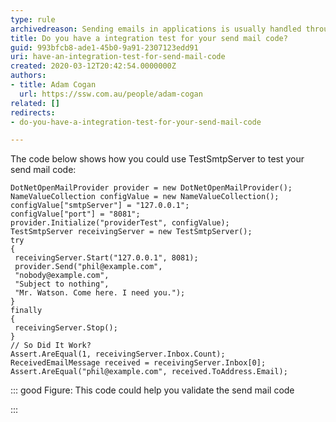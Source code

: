 ```yaml
---
type: rule
archivedreason: Sending emails in applications is usually handled through 3rd party providers nowadays e.g. SendGrid. As a result mail sending checks should be covered off by HealthChecks
title: Do you have a integration test for your send mail code?
guid: 993bfcb8-ade1-45b0-9a91-2307123edd91
uri: have-an-integration-test-for-send-mail-code
created: 2020-03-12T20:42:54.0000000Z
authors:
- title: Adam Cogan
  url: https://ssw.com.au/people/adam-cogan
related: []
redirects:
- do-you-have-a-integration-test-for-your-send-mail-code

---
```


The code below shows how you could use TestSmtpServer to test your send mail code:

<!--endintro-->



```
DotNetOpenMailProvider provider = new DotNetOpenMailProvider();
NameValueCollection configValue = new NameValueCollection();
configValue["smtpServer"] = "127.0.0.1";
configValue["port"] = "8081";
provider.Initialize("providerTest", configValue);
TestSmtpServer receivingServer = new TestSmtpServer();
try
{
 receivingServer.Start("127.0.0.1", 8081);
 provider.Send("phil@example.com", 
 "nobody@example.com", 
 "Subject to nothing", 
 "Mr. Watson. Come here. I need you.");
}
finally
{
 receivingServer.Stop();
}
// So Did It Work?
Assert.AreEqual(1, receivingServer.Inbox.Count);
ReceivedEmailMessage received = receivingServer.Inbox[0];
Assert.AreEqual("phil@example.com", received.ToAddress.Email);
```




::: good
Figure: This code could help you validate the send mail code

:::
